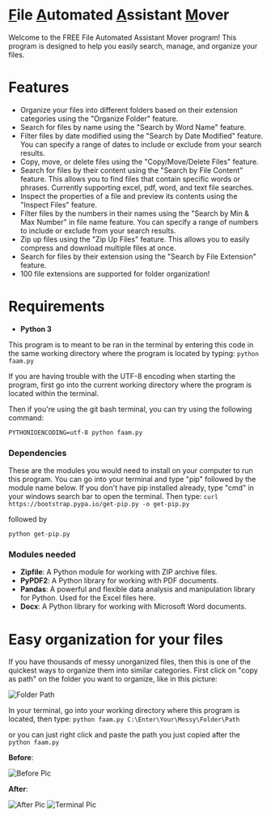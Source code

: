 # <u>F</u>ile <u>A</u>utomated <u>A</u>ssistant <u>M</u>over

Welcome to the FREE File Automated Assistant Mover program! This program is designed to help you easily search, manage, and organize your files.

# Features

  - Organize your files into different folders based on their extension categories using the "Organize Folder" feature.
  - Search for files by name using the "Search by Word Name" feature.
  - Filter files by date modified using the "Search by Date Modified" feature. You can specify a range of dates to include or exclude from your search results.
  - Copy, move, or delete files using the "Copy/Move/Delete Files" feature.
  - Search for files by their content using the "Search by File Content" feature. This allows you to find files that contain specific words or phrases. Currently supporting excel, pdf, word, and text file searches.
  - Inspect the properties of a file and preview its contents using the "Inspect Files" feature.
  - Filter files by the numbers in their names using the "Search by Min & Max Number" in file name feature. You can specify a range of numbers to include or exclude from your search results.
  - Zip up files using the "Zip Up Files" feature. This allows you to easily compress and download multiple files at once.
  - Search for files by their extension using the "Search by File Extension" feature.
  - 100 file extensions are supported for folder organization!

# Requirements

- __Python 3__

This program is to meant to be ran in the terminal by entering this code in the same working directory where the program is located by typing:
```python faam.py```

If you are having trouble with the UTF-8 encoding when starting the program, first go into the current working directory where the program is located within the terminal.

Then if you're using the git bash terminal, you can try using the following command:

```PYTHONIOENCODING=utf-8 python faam.py```

### Dependencies

These are the modules you would need to install on your computer to run this program. You can go into your terminal and type "pip" followed by the module name below. If you don't have pip installed already, type "cmd" in your windows search bar to open the terminal. Then type:
```curl https://bootstrap.pypa.io/get-pip.py -o get-pip.py```

followed by

```python get-pip.py```

### Modules needed

- __Zipfile__: A Python module for working with ZIP archive files.
- __PyPDF2__: A Python library for working with PDF documents.
- __Pandas__: A powerful and flexible data analysis and manipulation library for Python. Used for the Excel files here.
- __Docx__: A Python library for working with Microsoft Word documents.

# Easy organization for your files

If you have thousands of messy unorganized files, then this is one of the quickest ways to organize them into similar categories. First click on "copy as path" on the folder you want to organize, like in this picture:

![Folder Path](source_folder_test\source_path_pic.png)

In your terminal, go into your working directory where this program is located, then type:
```python faam.py C:\Enter\Your\Messy\Folder\Path```

or you can just right click and paste the path you just copied after the ```python faam.py```

__Before__:

![Before Pic](source_folder_test\before-organization-pic.png)

__After__:

![After Pic](source_folder_test\after-organization-pic.png)
![Terminal Pic](source_folder_test\terminal-photo.png)
